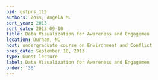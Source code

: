 ```yaml
---
pid: gstprs_115
authors: Zoss, Angela M.
sort_year: 2013
sort_date: 2013-09-10
title: Data Visualization for Awareness and Engagemen
location: Durham, NC
host: undergraduate course on Environment and Conflict
pres_date: September 10, 2013
type: Guest lecture
label: Data Visualization for Awareness and Engagemen
order: '36'
---
```

